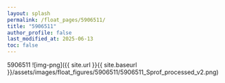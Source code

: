 ```yaml
---
layout: splash
permalink: /float_pages/5906511/
title: "5906511"
author_profile: false
last_modified_at: 2025-06-13
toc: false
---
```

 
5906511
![img-png]({{ site.url }}{{ site.baseurl }}/assets/images/float_figures/5906511/5906511_Sprof_processed_v2.png)